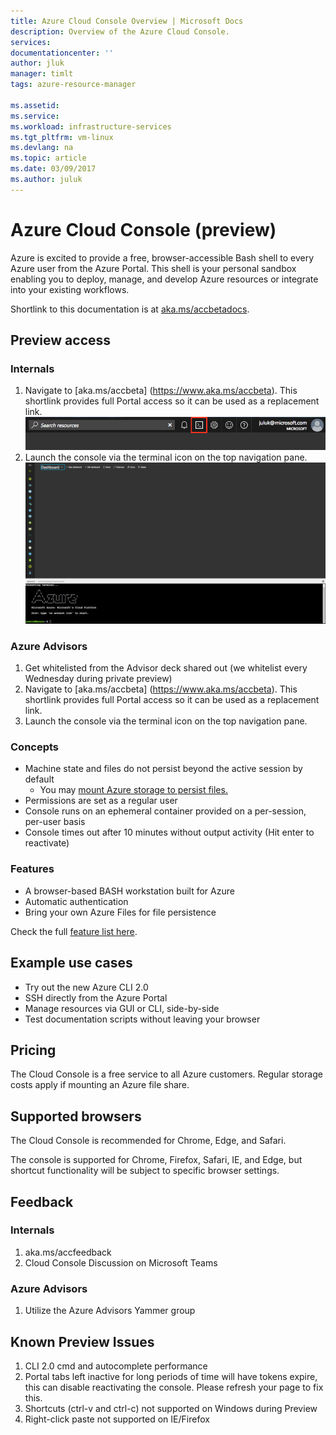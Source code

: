 ```yaml
---
title: Azure Cloud Console Overview | Microsoft Docs
description: Overview of the Azure Cloud Console.
services: 
documentationcenter: ''
author: jluk
manager: timlt
tags: azure-resource-manager
 
ms.assetid: 
ms.service: 
ms.workload: infrastructure-services
ms.tgt_pltfrm: vm-linux
ms.devlang: na
ms.topic: article
ms.date: 03/09/2017
ms.author: juluk
---
```

# Azure Cloud Console (preview)
Azure is excited to provide a free, browser-accessible Bash shell to every Azure user from the Azure Portal. 
This shell is your personal sandbox enabling you to deploy, manage, and develop Azure resources or integrate into your existing workflows.

Shortlink to this documentation is at [aka.ms/accbetadocs](https://www.aka.ms/accbetadocs).

## Preview access 
### Internals
1. Navigate to [aka.ms/accbeta] (https://www.aka.ms/accbeta). This shortlink provides full Portal access so it can be used as a replacement link.
![](media/console-icon.png)
2. Launch the console via the terminal icon on the top navigation pane.
![](media/beta-screenshot.png)

### Azure Advisors
1. Get whitelisted from the Advisor deck shared out (we whitelist every Wednesday during private preview)
2. Navigate to [aka.ms/accbeta] (https://www.aka.ms/accbeta). This shortlink provides full Portal access so it can be used as a replacement link.
3. Launch the console via the terminal icon on the top navigation pane.

### Concepts
* Machine state and files do not persist beyond the active session by default
  * You may [mount Azure storage to persist files.](/How-to/acc-persisting-storage.md) 
* Permissions are set as a regular user
* Console runs on an ephemeral container provided on a per-session, per-user basis
* Console times out after 10 minutes without output activity (Hit enter to reactivate)

### Features
* A browser-based BASH workstation built for Azure
* Automatic authentication
* Bring your own Azure Files for file persistence

Check the full [feature list here](Concepts/acc-features.md).

## Example use cases
* Try out the new Azure CLI 2.0
* SSH directly from the Azure Portal
* Manage resources via GUI or CLI, side-by-side
* Test documentation scripts without leaving your browser

## Pricing
The Cloud Console is a free service to all Azure customers. Regular storage costs apply if mounting an Azure file share.

## Supported browsers
The Cloud Console is recommended for Chrome, Edge, and Safari. 

The console is supported for Chrome, Firefox, Safari, IE, and Edge, but shortcut functionality will be subject to specific browser settings.

## Feedback
### Internals
1. aka.ms/accfeedback <br>
2. Cloud Console Discussion on Microsoft Teams <br>

### Azure Advisors
1. Utilize the Azure Advisors Yammer group

## Known Preview Issues
1. CLI 2.0 cmd and autocomplete performance
2. Portal tabs left inactive for long periods of time will have tokens expire, this can disable reactivating the console. Please refresh your page to fix this.
3. Shortcuts (ctrl-v and ctrl-c) not supported on Windows during Preview
4. Right-click paste not supported on IE/Firefox